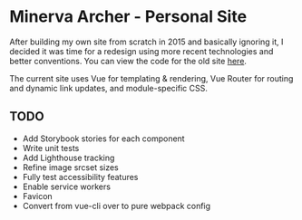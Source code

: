 # Minerva Archer - Personal Site

After building my own site from scratch in 2015 and basically ignoring it, I decided it was time for a redesign using more recent technologies and better conventions. You can view the code for the old site [here](https://github.com/MinervaArcher/minervaarcher).

The current site uses Vue for templating & rendering, Vue Router for routing and dynamic link updates, and module-specific CSS.

## TODO
- Add Storybook stories for each component
- Write unit tests
- Add Lighthouse tracking
- Refine image srcset sizes
- Fully test accessibility features
- Enable service workers
- Favicon
- Convert from vue-cli over to pure webpack config

